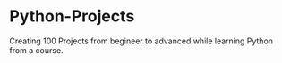 # Python-Projects
Creating 100 Projects from begineer to advanced while learning Python from a course.
